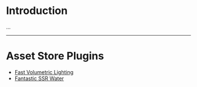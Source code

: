 # Introduction

...

---

# Asset Store Plugins

+ [Fast Volumetric Lighting](https://app.yinxiang.com/fx/e0ad8516-f06b-4182-9429-23b11d73b9ae)
+ [Fantastic SSR Water](https://app.yinxiang.com/fx/1cc56103-7fb5-495d-a7dd-57834dae5b0b)
